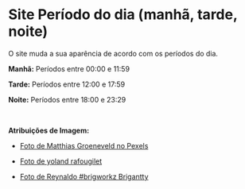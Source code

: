 # Site Período do dia (manhã, tarde, noite)

O site muda a sua aparência de acordo com os períodos do dia.

**Manhã:** Períodos entre 00:00 e 11:59 

**Tarde:** Períodos entre 12:00 e 17:59

**Noite:** Períodos entre 18:00 e 23:29

<br>

**Atribuições de Imagem:**

- [Foto de Matthias Groeneveld no Pexels](https://www.pexels.com/pt-br/foto/espaco-do-texto-campo-area-panorama-5933631/)

- [Foto de yoland rafougilet](https://www.pexels.com/pt-br/foto/barcos-botes-alvorecer-amanhecer-11091800/)

- [Foto de Reynaldo #brigworkz Brigantty](https://www.pexels.com/pt-br/foto/fotografia-de-lampadas-de-rua-ligadas-ao-lado-da-baia-durante-a-noite-771883/)